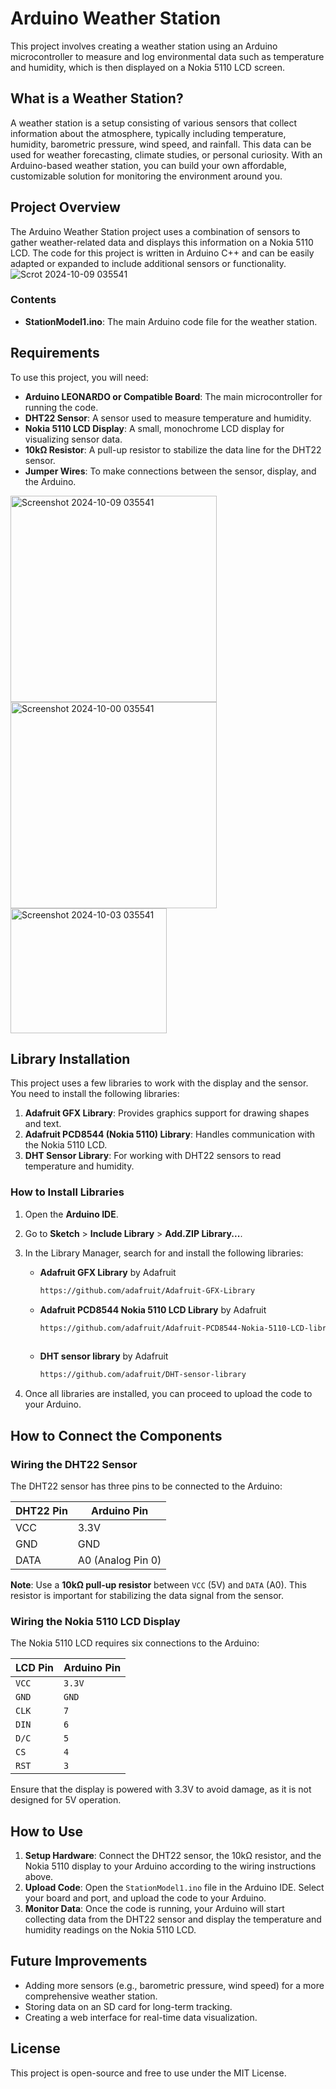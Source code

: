 # Arduino Weather Station

  This project involves creating a weather station using an Arduino microcontroller to measure and log environmental data such as temperature and humidity, which is then displayed on a Nokia 5110 LCD screen.

## What is a Weather Station?

  A weather station is a setup consisting of various sensors that collect information about the atmosphere, typically including temperature, humidity, barometric pressure, wind speed, and rainfall. This data can be used for weather forecasting, climate studies, or personal curiosity. With an Arduino-based weather station, you can build your own affordable, customizable solution for monitoring the environment around you.

## Project Overview

The Arduino Weather Station project uses a combination of sensors to gather weather-related data and displays this information on a Nokia 5110 LCD. The code for this project is written in Arduino C++ and can be easily adapted or expanded to include additional sensors or functionality.
<img src="https://github.com/user-attachments/assets/03372b42-c26b-4725-b1fb-f74cd4396c90" alt="Scrot 2024-10-09 035541" style="border:2 solid lightblue;"/>
### Contents

- **StationModel1.ino**: The main Arduino code file for the weather station.

## Requirements

To use this project, you will need:

- **Arduino LEONARDO or Compatible Board**: The main microcontroller for running the code.
- **DHT22 Sensor**: A sensor used to measure temperature and humidity.
- **Nokia 5110 LCD Display**: A small, monochrome LCD display for visualizing sensor data.
- **10kΩ Resistor**: A pull-up resistor to stabilize the data line for the DHT22 sensor.
- **Jumper Wires**: To make connections between the sensor, display, and the Arduino.

<img src="https://github.com/user-attachments/assets/3f879672-f10e-4173-b48b-92f0ecfb2532" alt="Screenshot 2024-10-09 035541" width="330" height="330" style="border:2 solid lightblue;"/>
<img src="https://github.com/user-attachments/assets/a4c3f56a-a635-4da3-9f89-9b8a0a2e71ff" alt="Screenshot 2024-10-00 035541" width="330" height="330" style="border:2 solid lightblue;"/>
<img src="https://github.com/user-attachments/assets/a7217dd7-ae48-4efc-82f4-dbca0bbbc899" alt="Screenshot 2024-10-03 035541" width="250" height="200" style="border:2 solid lightblue;"/>

## Library Installation

This project uses a few libraries to work with the display and the sensor. You need to install the following libraries:

1. **Adafruit GFX Library**: Provides graphics support for drawing shapes and text.
2. **Adafruit PCD8544 (Nokia 5110) Library**: Handles communication with the Nokia 5110 LCD.
3. **DHT Sensor Library**: For working with DHT22 sensors to read temperature and humidity.

### How to Install Libraries

1. Open the **Arduino IDE**.
   
2. Go to **Sketch** > **Include Library** > **Add.ZIP Library...**.
    
3. In the Library Manager, search for and install the following libraries:
   
   - **Adafruit GFX Library** by Adafruit
     
     ```sh
     https://github.com/adafruit/Adafruit-GFX-Library
     
   - **Adafruit PCD8544 Nokia 5110 LCD Library** by Adafruit
     
     ```sh
     https://github.com/adafruit/Adafruit-PCD8544-Nokia-5110-LCD-library
    
   - **DHT sensor library** by Adafruit
     
     ```sh
     https://github.com/adafruit/DHT-sensor-library
     
     
4. Once all libraries are installed, you can proceed to upload the code to your Arduino.
   
## How to Connect the Components

### Wiring the DHT22 Sensor

The DHT22 sensor has three pins to be connected to the Arduino:

| DHT22 Pin  | Arduino Pin       |
|------------|-------------------|
| VCC        | 3.3V              |
| GND        | GND               |
| DATA       | A0 (Analog Pin 0) |

**Note**: Use a **10kΩ pull-up resistor** between `VCC` (5V) and `DATA` (A0). This resistor is important for stabilizing the data signal from the sensor.

### Wiring the Nokia 5110 LCD Display

The Nokia 5110 LCD requires six connections to the Arduino:

| LCD Pin | Arduino Pin |
|---------|-------------|
| `VCC`   | `3.3V`      |
| `GND`   | `GND`       |
| `CLK`   | `7`         |
| `DIN`   | `6`         |
| `D/C`   | `5`         |
| `CS`    | `4`         |
| `RST`   | `3`         |

Ensure that the display is powered with 3.3V to avoid damage, as it is not designed for 5V operation.

## How to Use

1. **Setup Hardware**: Connect the DHT22 sensor, the 10kΩ resistor, and the Nokia 5110 display to your Arduino according to the wiring instructions above.
2. **Upload Code**: Open the `StationModel1.ino` file in the Arduino IDE. Select your board and port, and upload the code to your Arduino.
3. **Monitor Data**: Once the code is running, your Arduino will start collecting data from the DHT22 sensor and display the temperature and humidity readings on the Nokia 5110 LCD.

## Future Improvements

- Adding more sensors (e.g., barometric pressure, wind speed) for a more comprehensive weather station.
- Storing data on an SD card for long-term tracking.
- Creating a web interface for real-time data visualization.

## License

This project is open-source and free to use under the MIT License.
